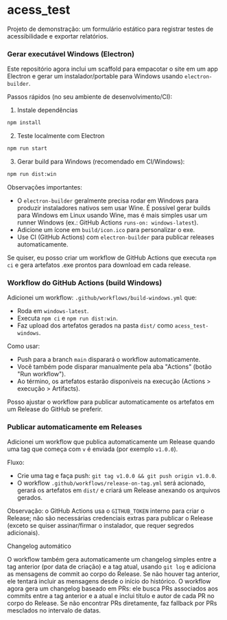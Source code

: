 # acess_test

Projeto de demonstração: um formulário estático para registrar testes de acessibilidade e exportar relatórios.

### Gerar executável Windows (Electron)

Este repositório agora inclui um scaffold para empacotar o site em um app Electron e gerar um instalador/portable para Windows usando `electron-builder`.

Passos rápidos (no seu ambiente de desenvolvimento/CI):

1. Instale dependências

```bash
npm install
```

2. Teste localmente com Electron

```bash
npm run start
```

3. Gerar build para Windows (recomendado em CI/Windows):

```bash
npm run dist:win
```

Observações importantes:
- O `electron-builder` geralmente precisa rodar em Windows para produzir instaladores nativos sem usar Wine. É possível gerar builds para Windows em Linux usando Wine, mas é mais simples usar um runner Windows (ex.: GitHub Actions `runs-on: windows-latest`).
- Adicione um ícone em `build/icon.ico` para personalizar o exe.
- Use CI (GitHub Actions) com `electron-builder` para publicar releases automaticamente.

Se quiser, eu posso criar um workflow de GitHub Actions que executa `npm ci` e gera artefatos .exe prontos para download em cada release.

### Workflow do GitHub Actions (build Windows)

Adicionei um workflow: `.github/workflows/build-windows.yml` que:

- Roda em `windows-latest`.
- Executa `npm ci` e `npm run dist:win`.
- Faz upload dos artefatos gerados na pasta `dist/` como `acess_test-windows`.

Como usar:

- Push para a branch `main` disparará o workflow automaticamente.
- Você também pode disparar manualmente pela aba "Actions" (botão "Run workflow").
- Ao término, os artefatos estarão disponíveis na execução (Actions > execução > Artifacts).

Posso ajustar o workflow para publicar automaticamente os artefatos em um Release do GitHub se preferir.

### Publicar automaticamente em Releases

Adicionei um workflow que publica automaticamente um Release quando uma tag que começa com `v` é enviada (por exemplo `v1.0.0`).

Fluxo:

- Crie uma tag e faça push: `git tag v1.0.0 && git push origin v1.0.0`.
- O workflow `.github/workflows/release-on-tag.yml` será acionado, gerará os artefatos em `dist/` e criará um Release anexando os arquivos gerados.

Observação: o GitHub Actions usa o `GITHUB_TOKEN` interno para criar o Release; não são necessárias credenciais extras para publicar o Release (exceto se quiser assinar/firmar o instalador, que requer segredos adicionais).

Changelog automático

O workflow também gera automaticamente um changelog simples entre a tag anterior (por data de criação) e a tag atual, usando `git log` e adiciona as mensagens de commit ao corpo do Release. Se não houver tag anterior, ele tentará incluir as mensagens desde o início do histórico.
O workflow agora gera um changelog baseado em PRs: ele busca PRs associados aos commits entre a tag anterior e a atual e inclui título e autor de cada PR no corpo do Release. Se não encontrar PRs diretamente, faz fallback por PRs mesclados no intervalo de datas.